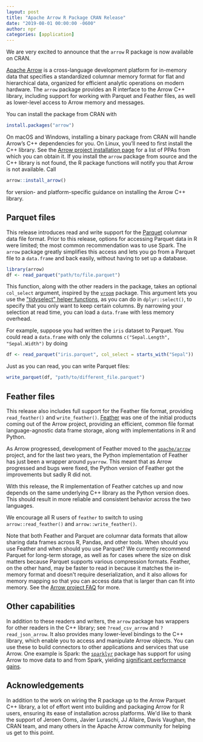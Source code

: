 ```yaml
---
layout: post
title: "Apache Arrow R Package CRAN Release"
date: "2019-08-01 00:00:00 -0600"
author: npr
categories: [application]
---
```

<!--
{% comment %}
Licensed to the Apache Software Foundation (ASF) under one or more
contributor license agreements.  See the NOTICE file distributed with
this work for additional information regarding copyright ownership.
The ASF licenses this file to you under the Apache License, Version 2.0
(the "License"); you may not use this file except in compliance with
the License.  You may obtain a copy of the License at

http://www.apache.org/licenses/LICENSE-2.0

Unless required by applicable law or agreed to in writing, software
distributed under the License is distributed on an "AS IS" BASIS,
WITHOUT WARRANTIES OR CONDITIONS OF ANY KIND, either express or implied.
See the License for the specific language governing permissions and
limitations under the License.
{% endcomment %}
-->

We are very excited to announce that the `arrow` R package is now available on CRAN.

[Apache Arrow](https://arrow.apache.org/) is a cross-language development platform for in-memory data that specifies a standardized columnar memory format for flat and hierarchical data, organized for efficient analytic operations on modern hardware. The `arrow` package provides an R interface to the Arrow C++ library, including support for working with Parquet and Feather files, as well as lower-level access to Arrow memory and messages.

You can install the package from CRAN with

```r
install.packages("arrow")
```

On macOS and Windows, installing a binary package from CRAN will handle Arrow’s C++ dependencies for you. On Linux, you’ll need to first install the C++ library. See the [Arrow project installation page](https://arrow.apache.org/install/) for a list of PPAs from which you can obtain it. If you install the `arrow` package from source and the C++ library is not found, the R package functions will notify you that Arrow is not available. Call

```r
arrow::install_arrow()
```

for version- and platform-specific guidance on installing the Arrow C++
library.

## Parquet files

This release introduces read and write support for the [Parquet](https://parquet.apache.org/) columnar data file format. Prior to this release, options for accessing Parquet data in R were limited; the most common recommendation was to use Spark. The `arrow` package greatly simplifies this access and lets you go from a Parquet file to a `data.frame` and back easily, without having to set up a database.

```r
library(arrow)
df <- read_parquet("path/to/file.parquet")
```

This function, along with the other readers in the package, takes an optional `col_select` argument, inspired by the [`vroom`](https://vroom.r-lib.org/reference/vroom.html) package. This argument lets you use the ["tidyselect" helper functions](https://tidyselect.r-lib.org/reference/select_helpers.html), as you can do in `dplyr::select()`, to specify that you only want to keep certain columns. By narrowing your selection at read time, you can load a `data.frame` with less memory overhead.

For example, suppose you had written the `iris` dataset to Parquet. You could read a `data.frame` with only the columns `c("Sepal.Length", "Sepal.Width")` by doing

```r
df <- read_parquet("iris.parquet", col_select = starts_with("Sepal"))
```

Just as you can read, you can write Parquet files:

```r
write_parquet(df, "path/to/different_file.parquet")
```

## Feather files

This release also includes full support for the Feather file format, providing `read_feather()` and `write_feather()`. [Feather](https://github.com/wesm/feather) was one of the initial products coming out of the Arrow project, providing an efficient, common file format language-agnostic data frame storage, along with implementations in R and Python.

As Arrow progressed, development of Feather moved to the [`apache/arrow`](https://github.com/apache/arrow) project, and for the last two years, the Python implementation of Feather has just been a wrapper around `pyarrow`. This meant that as Arrow progressed and bugs were fixed, the Python version of Feather got the improvements but sadly R did not.

With this release, the R implementation of Feather catches up and now depends on the same underlying C++ library as the Python version does. This should result in more reliable and consistent behavior across the two languages.

We encourage all R users of `feather` to switch to using `arrow::read_feather()` and `arrow::write_feather()`.

Note that both Feather and Parquet are columnar data formats that allow sharing data frames across R, Pandas, and other tools. When should you use Feather and when should you use Parquet? We currently recommend Parquet for long-term storage, as well as for cases where the size on disk matters because Parquet supports various compression formats. Feather, on the other hand, may be faster to read in because it matches the in-memory format and doesn't require deserialization, and it also allows for memory mapping so that you can access data that is larger than can fit into memory. See the [Arrow project FAQ](https://arrow.apache.org/faq/) for more.

## Other capabilities

In addition to these readers and writers, the `arrow` package has wrappers for other readers in the C++ library; see `?read_csv_arrow` and `?read_json_arrow`. It also provides many lower-level bindings to the C++ library, which enable you to access and manipulate Arrow objects. You can use these to build connectors to other applications and services that use Arrow. One example is Spark: the [`sparklyr`](https://spark.rstudio.com/) package has support for using Arrow to move data to and from Spark, yielding [significant performance gains](http://arrow.apache.org/blog/2019/01/25/r-spark-improvements/).

## Acknowledgements

In addition to the work on wiring the R package up to the Arrow Parquet C++ library, a lot of effort went into building and packaging Arrow for R users, ensuring its ease of installation across platforms. We'd like to thank the support of Jeroen Ooms, Javier Luraschi, JJ Allaire, Davis Vaughan, the CRAN team, and many others in the Apache Arrow community for helping us get to this point.
